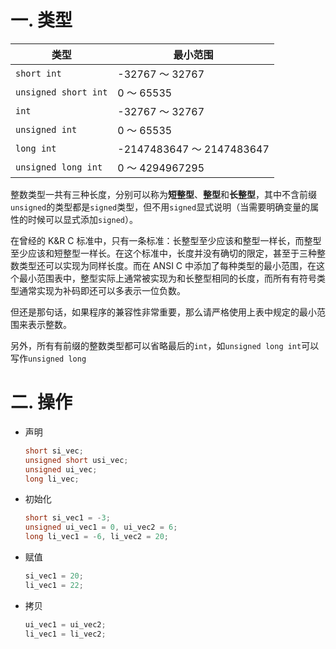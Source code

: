 # 一. 类型

| 类型                 | 最小范围                  |
| -------------------- | ------------------------- |
| `short int`          | -32767 ～ 32767           |
| `unsigned short int` | 0 ～ 65535                |
| `int`                | -32767 ～ 32767           |
| `unsigned int`       | 0 ～ 65535                |
| `long int`           | -2147483647 ～ 2147483647 |
| `unsigned long int`  | 0 ～ 4294967295           |

整数类型一共有三种长度，分别可以称为**短整型**、**整型**和**长整型**，其中不含前缀`unsigned`的类型都是`signed`类型，但不用`signed`显式说明（当需要明确变量的属性的时候可以显式添加`signed`）。

在曾经的 K&R C 标准中，只有一条标准：长整型至少应该和整型一样长，而整型至少应该和短整型一样长。在这个标准中，长度并没有确切的限定，甚至于三种整数类型还可以实现为同样长度。而在 ANSI C 中添加了每种类型的最小范围，在这个最小范围表中，整型实际上通常被实现为和长整型相同的长度，而所有有符号类型通常实现为补码即还可以多表示一位负数。

但还是那句话，如果程序的兼容性非常重要，那么请严格使用上表中规定的最小范围来表示整数。

另外，所有有前缀的整数类型都可以省略最后的`int`，如`unsigned long int`可以写作`unsigned long`



# 二. 操作

- 声明

  ```c
  short si_vec;
  unsigned short usi_vec;
  unsigned ui_vec;
  long li_vec;
  ```

- 初始化

  ```c
  short si_vec1 = -3;
  unsigned ui_vec1 = 0, ui_vec2 = 6;
  long li_vec1 = -6, li_vec2 = 20;
  ```

- 赋值

  ```c
  si_vec1 = 20;
  li_vec1 = 22;
  ```

- 拷贝

  ```c
  ui_vec1 = ui_vec2;
  li_vec1 = li_vec2;
  ```

